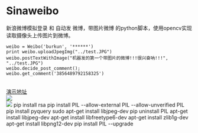 # Sinaweibo
新浪微博模拟登录 和 自动发 微博，带图片微博 的python脚本，使用opencv实现读取摄像头上传图片到微博。

    weibo = Weibo('burkun', '******')
    print weibo.uploadJpegImg("../test.JPG")
    weibo.postTextWithImage("机器发的第一个带图片的微博!!!很兴奋呐!!!", "../test.JPG")
    weibo.decide_post_comment();
    weibo.get_comment('3856489792158325')
<br>
<a href="http://weibo.com/1502371603/CoEVLDDhL?type=comment">演示地址</a>
<br>
<img src="https://github.com/burkun/WebBlog/blob/master/images/web2.jpg" />
<br>
<img src="https://github.com/burkun/WebBlog/blob/master/images/web.jpg" />
    pip install rsa
    pip install PIL --allow-external PIL --allow-unverified PIL
    pip install pyquery
    sudo apt-get install libjpeg-dev
    pip uninstall PIL
    apt-get install libjpeg-dev
    apt-get install libfreetype6-dev
    apt-get install zlib1g-dev
    apt-get install libpng12-dev
    pip install PIL --upgrade
